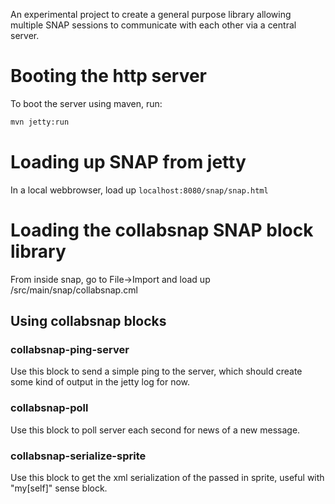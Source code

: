 An experimental project to create a general purpose library allowing multiple SNAP sessions to communicate with each other via a central server.

# Booting the http server

To boot the server using maven, run:

```bash
mvn jetty:run
```

# Loading up SNAP from jetty

In a local webbrowser, load up ```localhost:8080/snap/snap.html```

# Loading the collabsnap SNAP block library

From inside snap, go to File->Import and load up <projecthome>/src/main/snap/collabsnap.cml

## Using collabsnap blocks

### collabsnap-ping-server

Use this block to send a simple ping to the server, which should create some kind of output in the jetty log for now.

### collabsnap-poll

Use this block to poll server each second for news of a new message.

### collabsnap-serialize-sprite

Use this block to get the xml serialization of the passed in sprite, useful with "my[self]" sense block.
